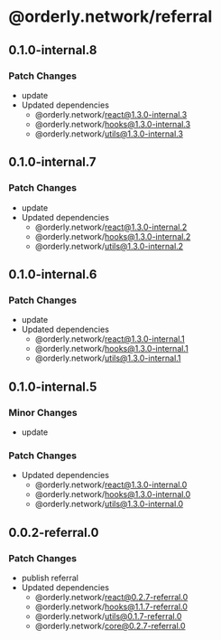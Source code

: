 # @orderly.network/referral

## 0.1.0-internal.8

### Patch Changes

- update
- Updated dependencies
  - @orderly.network/react@1.3.0-internal.3
  - @orderly.network/hooks@1.3.0-internal.3
  - @orderly.network/utils@1.3.0-internal.3

## 0.1.0-internal.7

### Patch Changes

- update
- Updated dependencies
  - @orderly.network/react@1.3.0-internal.2
  - @orderly.network/hooks@1.3.0-internal.2
  - @orderly.network/utils@1.3.0-internal.2

## 0.1.0-internal.6

### Patch Changes

- update
- Updated dependencies
  - @orderly.network/react@1.3.0-internal.1
  - @orderly.network/hooks@1.3.0-internal.1
  - @orderly.network/utils@1.3.0-internal.1

## 0.1.0-internal.5

### Minor Changes

- update

### Patch Changes

- Updated dependencies
  - @orderly.network/react@1.3.0-internal.0
  - @orderly.network/hooks@1.3.0-internal.0
  - @orderly.network/utils@1.3.0-internal.0

## 0.0.2-referral.0

### Patch Changes

- publish referral
- Updated dependencies
  - @orderly.network/react@0.2.7-referral.0
  - @orderly.network/hooks@1.1.7-referral.0
  - @orderly.network/utils@0.1.7-referral.0
  - @orderly.network/core@0.2.7-referral.0
